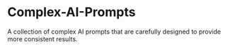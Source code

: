 # Complex-AI-Prompts
A collection of complex AI prompts that are carefully designed to provide more consistent results.
